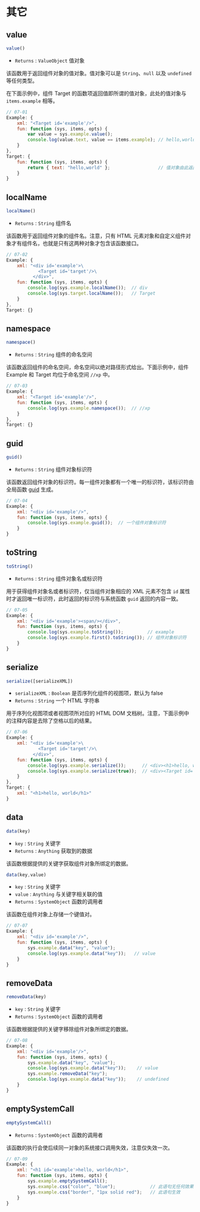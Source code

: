 # 其它

## value

```js
value()
```

- `Returns` : `ValueObject` 值对象

该函数用于返回组件对象的值对象。值对象可以是 `String`、`null` 以及 `undefined` 等任何类型。

在下面示例中，组件 Target 的函数项返回值即所谓的值对象，此处的值对象与 `items.example` 相等。

```js
// 07-01
Example: {
	xml: "<Target id='example'/>",
	fun: function (sys, items, opts) {
		var value = sys.example.value();
		console.log(value.text, value == items.example); // hello,world true
	}
},
Target: {
	fun: function (sys, items, opts) {
		return { text: "hello,world" };                  // 值对象由此返回
	}
}
```

## localName

```js
localName()
```

- `Returns` : `String` 组件名

该函数用于返回组件对象的组件名。注意，只有 HTML 元素对象和自定义组件对象才有组件名，也就是只有这两种对象才包含该函数接口。

```js
// 07-02
Example: {
	xml: "<div id='example'>\
			<Target id='target'/>\
		  </div>",
	fun: function (sys, items, opts) {
		console.log(sys.example.localName());  // div
		console.log(sys.target.localName());   // Target
	}
},
Target: {}
```

## namespace

```js
namespace()
```

- `Returns` : `String` 组件的命名空间

该函数返回组件的命名空间，命名空间以绝对路径形式给出。下面示例中，组件 Example 和 Target 均位于命名空间 `//xp` 中。

```js
// 07-03
Example: {
	xml: "<Target id='example'/>",
	fun: function (sys, items, opts) {
		console.log(sys.example.namespace());  // //xp
	}
},
Target: {}
```

## guid

```js
guid()
```

- `Returns` : `String` 组件对象标识符

该函数返回组件对象的标识符。每一组件对象都有一个唯一的标识符，该标识符由全局函数 [guid](/api#全局-guid) 生成。

```js
// 07-04
Example: {
	xml: "<div id='example'/>",
	fun: function (sys, items, opts) {
		console.log(sys.example.guid());  // 一个组件对象标识符
	}
}
```

## toString

```js
toString()
```

- `Returns` : `String` 组件对象名或标识符

用于获得组件对象名或者标识符，仅当组件对象相应的 XML 元素不包含 `id` 属性时才返回唯一标识符，此时返回的标识符与系统函数 `guid` 返回的内容一致。

```js
// 07-05
Example: {
	xml: "<div id='example'><span/></div>",
	fun: function (sys, items, opts) {
		console.log(sys.example.toString());         // example
		console.log(sys.example.first().toString()); // 组件对象标识符
	}
}
```

## serialize

```js
serialize([serializeXML])
```

- `serializeXML` : `Boolean` 是否序列化组件的视图项，默认为 false
- `Returns` : `String` 一个 HTML 字符串

用于序列化视图项或者视图项所对应的 HTML DOM 文档树。注意，下面示例中的注释内容是去除了空格以后的结果。

```js
// 07-06
Example: {
	xml: "<div id='example'>\
			<Target id='target'/>\
		  </div>",
	fun: function (sys, items, opts) {
		console.log(sys.example.serialize());      // <div><h1>hello, world</h1></div>
		console.log(sys.example.serialize(true));  // <div><Target id='target'/></div>
	}
},
Target: {
	xml: "<h1>hello, world</h1>"
}
```

## data

```js
data(key)
```

- `key` : `String` 关键字
- `Returns` : `Anything` 获取到的数据

该函数根据提供的关键字获取组件对象所绑定的数据。

```js
data(key,value)
```

- `key` : `String` 关键字
- `value` : `Anything` 与关键字相关联的值
- `Returns` : `SystemObject` 函数的调用者

该函数在组件对象上存储一个键值对。

```js
// 07-07
Example: {
	xml: "<div id='example'/>",
	fun: function (sys, items, opts) {
		sys.example.data("key", "value");
		console.log(sys.example.data("key"));   // value
	}
}
```

## removeData

```js
removeData(key)
```

- `key` : `String` 关键字
- `Returns` : `SystemObject` 函数的调用者

该函数根据提供的关键字移除组件对象所绑定的数据。

```js
// 07-08
Example: {
	xml: "<div id='example'/>",
	fun: function (sys, items, opts) {
		sys.example.data("key", "value");
		console.log(sys.example.data("key"));    // value
		sys.example.removeData("key");
		console.log(sys.example.data("key"));    // undefined
	}
}
```

## emptySystemCall

```js
emptySystemCall()
```

- `Returns` : `SystemObject` 函数的调用者

该函数的执行会使后续同一对象的系统接口调用失效，注意仅失效一次。

```js
// 07-09
Example: {
	xml: "<h1 id='example'>hello, world</h1>",
	fun: function (sys, items, opts) {
		sys.example.emptySystemCall();
		sys.example.css("color", "blue");             // 此语句无任何效果
		sys.example.css("border", "1px solid red");   // 此语句生效
	}
}
```